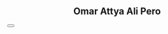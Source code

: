 <h2 align="center">Omar Attya Ali Pero </h2>
<div> <button class="btn btn-info"><a href="#"></a></button>
